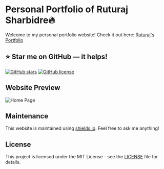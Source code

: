 # Personal Portfolio of Ruturaj Sharbidre🔥

Welcome to my personal portfolio website! Check it out here: [Ruturaj's Portfolio]([https://ruturajs.github.io/](https://ruturajs.github.io/ruturaj_resume/portfolio.html))

## ⭐ Star me on GitHub — it helps!

[![GitHub stars](https://img.shields.io/github/stars/ruturajs/portfolio.svg?style=social&label=Star)](https://ruturajs.github.io/ruturaj_resume/portfolio.html)
[![GitHub license](https://img.shields.io/github/license/ruturajs/portfolio.svg)](https://github.com/ruturajs/ruturaj_resume/blob/main/LICENSE)

## Website Preview

![Home Page](https://ruturajs.github.io/ruturaj_resume/file/home.png)

## Maintenance

This website is maintained using [shields.io](https://github.io). Feel free to ask me anything!

## License

This project is licensed under the MIT License - see the [LICENSE](https://ruturajs.github.io/ruturaj_resume/portfolio.html) file for details.

